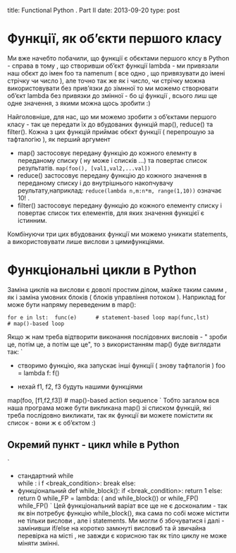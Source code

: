 title: Functional Python . Part II
date: 2013-09-20
type: post

Функції, як об’єкти першого класу
=================================

Ми вже начебто побачили, що функції є обєктами першого клсу в Python - справа в тому , що створивши об’єкт функції lambda - ми привязали наш обєкт до імен foo та namenum  ( все одно , що привязувати до імені стрічку чи число ), але точно так же як і число, чи стрічку можна використовувати без прив’язки до зімнної то ми можемо створювати об’єкт lambda без привязки до змінної - бо ці функції , всього лиш ще одне значення, з якими можна щось зробити :)

Найголовніше, для нас, що ми можемо зробити з об’єктами першого класу - так це передати їх до вбудованих функцій map(), reduce() та filter(). Кожна з цих функцій приймає обєкт функції ( перепрошую за тафталогію ), як перший аргумент
* map() застосовує передану функцію до кожного елемнту в переданому списку ( ну може і списків ...) та повертає список результатів.
 `map(foo(), [val1,val2,...val])`
* reduce() застосовує передану функцію до кожного значення в переданому списку і до внутрішнього накопчувачу реультату,наприклад:
  `reduce(lambda n,m:n*m, range(1,10))` означає 10! .
* filter() застосовує передану функцію до кожного елементу списку і повертає список тих елементів, для яких значення функцієї є істинним.

Комбінуючи три цих вбудованих функції ми можемо уникати statements, а використовувати лише вислови з цимифункціями. 

Функціональні цикли в Python
============================

Заміна циклів на вислови є доволі простим ділом, майже таким самим , як і заміна умовних блоків ( блоків управління потоком ). Наприклад for може бути напряму переведеним в map():

`
for e in lst:  func(e)      # statement-based loop
map(func,lst)           # map()-based loop
`

Якщо ж нам треба відтворити виконання послідовних висловів - " зроби це, потім це, а потім ще це", то з використанням map() буде виглядати так:
`
* створимо функцію, яка запускає інші функції ( знову тафталогія )
foo = lambda f: f()

* нехай f1, f2, f3 будуть нашими функціями 

map(foo, [f1,f2,f3])   # map()-based action sequence
`
Тобто загалом вся наша програма може бути викликана map() зі списком функцій, які треба послідовно викликати, так як функції ви можете помістити як список - вони ж є об’єктом  :)

Окремий пункт - цикл while в Python
-----------------------------------

`
* стандартний while  
while <cond>: 
	<pre-suite> i
	f <break_condition>: 
		break 
	else: 
		<suite> 
* функціональний 
def while_block(): 
	<pre-suite> 
	if <break_condition>: 
		return 1 
	else: 
		<suite> 
		return 0 
while_FP = lambda: (<cond> and while_block()) or while_FP() while_FP()
`
Цей функціональний варіат все ще не є досконалим - так як він потребує функцію while_block(), яка сама по собі може містити не тільки вислови , але і statements. Ми могли б збочуватися і далі - замінивши if/else на коротко замкнуті висловиб та й звичайна перевірка на місті <cond> , не завжди є корисною так як тіло циклу не може міняти змінні.
